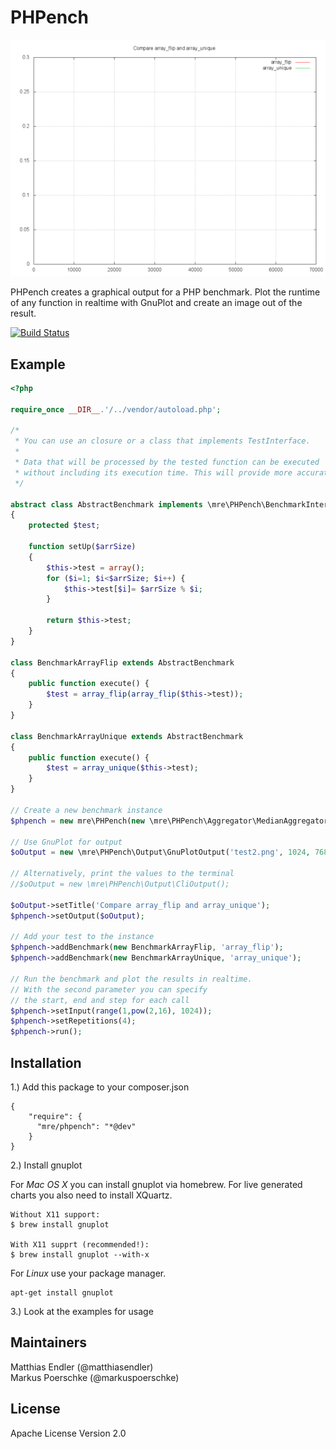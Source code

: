 # PHPench

![A pretty graph](graph.gif)

PHPench creates a graphical output for a PHP benchmark.
Plot the runtime of any function in realtime with GnuPlot and create an image
out of the result.

[![Build
Status](https://travis-ci.org/mre/PHPench.svg)](https://travis-ci.org/mre/PHPench)

## Example

```PHP
<?php

require_once __DIR__.'/../vendor/autoload.php';

/*
 * You can use an closure or a class that implements TestInterface.
 *
 * Data that will be processed by the tested function can be executed
 * without including its execution time. This will provide more accurate data.
 */

abstract class AbstractBenchmark implements \mre\PHPench\BenchmarkInterface
{
    protected $test;

    function setUp($arrSize)
    {
        $this->test = array();
        for ($i=1; $i<$arrSize; $i++) {
            $this->test[$i]= $arrSize % $i;
        }

        return $this->test;
    }
}

class BenchmarkArrayFlip extends AbstractBenchmark
{
    public function execute() {
        $test = array_flip(array_flip($this->test));
    }
}

class BenchmarkArrayUnique extends AbstractBenchmark
{
    public function execute() {
        $test = array_unique($this->test);
    }
}

// Create a new benchmark instance
$phpench = new mre\PHPench(new \mre\PHPench\Aggregator\MedianAggregator);

// Use GnuPlot for output
$oOutput = new \mre\PHPench\Output\GnuPlotOutput('test2.png', 1024, 768);

// Alternatively, print the values to the terminal
//$oOutput = new \mre\PHPench\Output\CliOutput();

$oOutput->setTitle('Compare array_flip and array_unique');
$phpench->setOutput($oOutput);

// Add your test to the instance
$phpench->addBenchmark(new BenchmarkArrayFlip, 'array_flip');
$phpench->addBenchmark(new BenchmarkArrayUnique, 'array_unique');

// Run the benchmark and plot the results in realtime.
// With the second parameter you can specify
// the start, end and step for each call
$phpench->setInput(range(1,pow(2,16), 1024));
$phpench->setRepetitions(4);
$phpench->run();
```

## Installation

1.) Add this package to your composer.json

```
{
    "require": {
      "mre/phpench": "*@dev"
    }
}
```

2.) Install gnuplot

For *Mac OS X* you can install gnuplot via homebrew. For live generated charts you also need to install XQuartz.
```
Without X11 support:
$ brew install gnuplot

With X11 supprt (recommended!):
$ brew install gnuplot --with-x
```

For *Linux* use your package manager.
```
apt-get install gnuplot
```

3.) Look at the examples for usage

## Maintainers

Matthias Endler (@matthiasendler)  
Markus Poerschke (@markuspoerschke)

## License

Apache License Version 2.0
